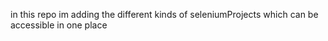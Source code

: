 in this repo im adding the different kinds of seleniumProjects which can be accessible in one place
